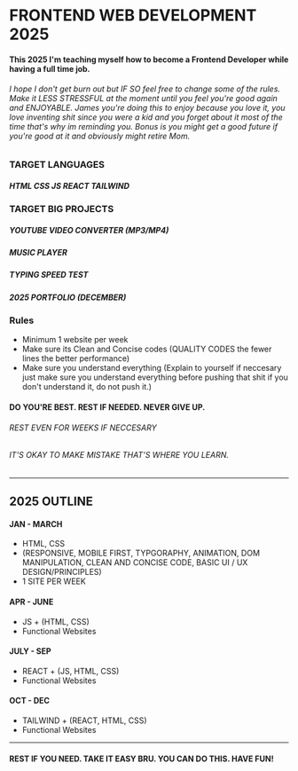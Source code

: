 # FRONTEND WEB DEVELOPMENT 2025

#### This 2025 I'm teaching myself how to become a Frontend Developer while having a full time job.

###### I hope I don't get burn out but IF SO feel free to change some of the  rules. Make it LESS STRESSFUL at the moment until you feel you're good again and ENJOYABLE. James you're doing this to enjoy because you love it, you love inventing shit since you were a kid and you forget about it most of the time that's why im reminding you. Bonus is you might get a good future if you're good at it and obviously might retire Mom.

### TARGET LANGUAGES
##### HTML CSS JS REACT TAILWIND
### TARGET BIG PROJECTS
##### YOUTUBE VIDEO CONVERTER (MP3/MP4)
##### MUSIC PLAYER 
##### TYPING SPEED TEST
##### 2025 PORTFOLIO (DECEMBER)

### Rules
- Minimum 1 website per week
- Make sure its Clean and Concise codes (QUALITY CODES the fewer lines the better performance)
- Make sure you understand everything (Explain to yourself if neccesary just make sure you understand everything before pushing that shit if you don't understand it, do not push it.)




#### DO YOU'RE BEST. REST IF NEEDED. NEVER GIVE UP.
###### REST EVEN FOR WEEKS IF NECCESARY 
###### IT'S OKAY TO MAKE MISTAKE THAT'S WHERE YOU LEARN.
-------------


## 2025 OUTLINE

#### JAN - MARCH
-  HTML, CSS
- (RESPONSIVE, MOBILE FIRST, TYPGORAPHY, ANIMATION, DOM MANIPULATION, CLEAN AND CONCISE CODE, BASIC UI / UX DESIGN/PRINCIPLES)
- 1 SITE PER WEEK

#### APR - JUNE
- JS + (HTML, CSS)
- Functional Websites

#### JULY - SEP
- REACT + (JS, HTML, CSS)
- Functional Websites

#### OCT - DEC
- TAILWIND + (REACT, HTML, CSS)
- Functional Websites
-----
#### REST IF YOU NEED. TAKE IT EASY BRU.  YOU CAN DO THIS. HAVE FUN!
